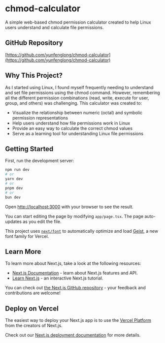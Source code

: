 # chmod-calculator

A simple web-based chmod permission calculator created to help Linux users understand and calculate file permissions.

## GitHub Repository

[https://github.com/yunfenglong/chmod-calculator](https://github.com/yunfenglong/chmod-calculator)

## Why This Project?

As I started using Linux, I found myself frequently needing to understand and set file permissions using the chmod command. However, remembering all the different permission combinations (read, write, execute for user, group, and others) was challenging. This calculator was created to:

- Visualize the relationship between numeric (octal) and symbolic permission representations
- Help users understand how file permissions work in Linux
- Provide an easy way to calculate the correct chmod values
- Serve as a learning tool for understanding Linux file permissions

## Getting Started

First, run the development server:

```bash
npm run dev
# or
yarn dev
# or
pnpm dev
# or
bun dev
```

Open [http://localhost:3000](http://localhost:3000) with your browser to see the result.

You can start editing the page by modifying `app/page.tsx`. The page auto-updates as you edit the file.

This project uses [`next/font`](https://nextjs.org/docs/app/building-your-application/optimizing/fonts) to automatically optimize and load [Geist](https://vercel.com/font), a new font family for Vercel.

## Learn More

To learn more about Next.js, take a look at the following resources:

- [Next.js Documentation](https://nextjs.org/docs) - learn about Next.js features and API.
- [Learn Next.js](https://nextjs.org/learn) - an interactive Next.js tutorial.

You can check out [the Next.js GitHub repository](https://github.com/vercel/next.js) - your feedback and contributions are welcome!

## Deploy on Vercel

The easiest way to deploy your Next.js app is to use the [Vercel Platform](https://vercel.com/new?utm_medium=default-template&filter=next.js&utm_source=create-next-app&utm_campaign=create-next-app-readme) from the creators of Next.js.

Check out our [Next.js deployment documentation](https://nextjs.org/docs/app/building-your-application/deploying) for more details.
